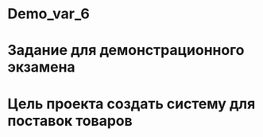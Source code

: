 # Demo_var_6
# Задание  для демонстрационного экзамена
# Цель проекта создать систему для поставок товаров
